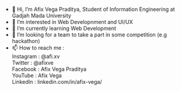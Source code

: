 - 👋 Hi, I’m Afix Vega Praditya, Student of Information Engineering at Gadjah Mada University
- 👀 I’m interested in Web Developnment and UI/UX
- 🌱 I’m currently learning Web Development
- 💞️ I’m looking for a team to take a part in some competition (e.g hackathon)
- 📫 How to reach me : <br/>
      Instagram : @afi.xv <br/>
      Twitter : @afixve <br/>
      Facebook : Afix Vega Praditya <br/>
      YouTube : Afix Vega <br/>
      LinkedIn : linkedin.com/in/afix-vega/ 
      

<!---
afixv/afixv is a ✨ special ✨ repository because its `README.md` (this file) appears on your GitHub profile.
You can click the Preview link to take a look at your changes.
--->
